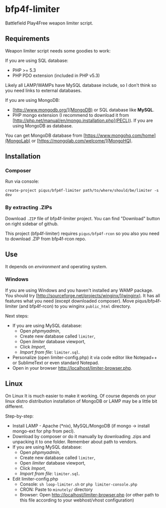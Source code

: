 bfp4f-limiter
=============

Battlefield Play4Free weapon limiter script.

## Requirements ##

Weapon limiter script needs some goodies to work:

If you are using SQL database:

* PHP >= 5.3
* PHP PDO extension (included in PHP v5.3)

Likely all LAMP/WAMPs have MySQL database include, so I don't think so you need links to external databases.

If you are using MongoDB: 

* [http://www.mongodb.org/](MongoDB) or SQL database like **MySQL**.
* PHP mongo extension (I recommend to download it from [http://php.net/manual/en/mongo.installation.php](PECL)). If you are using MongoDB as database.

You can get MongoDB database from [https://www.mongohq.com/home](MongoLab) or [https://mongolab.com/welcome/](MongoHQ). 

## Installation ##

### Composer ###

Run via console:

```
create-project piqus/bfp4f-limiter path/to/where/should/be/limiter -s dev
```

### By extracting .ZIPs ###

Download `.ZIP` file of bfp4f-limiter project. You can find "Download" button on right sidebar of github.

This project (bfp4f-limiter) requires `piqus/bfp4f-rcon` so you also you need to download .ZIP from bfp4f-rcon repo.

## Use ##

It depends on *environment* and operating system.

### Windows ###

If you are using Windows and you haven't installed any WAMP package. You should try [http://sourceforge.net/projects/winginx/](winginx). It has all features what you need (except downloaded composer). Move piqus/bfp4f-limiter (and bfp4f-rcon) to you winginx `public_html` directory. 

Next steps:

* If you are using MySQL database:
	* Open *phpmyadmin*, 
	* Create new database called `limiter`, 
	* Open *limiter* database viewport,
	* Click *Import*,
	* *Import from file*: `limiter.sql`.
* Personalize (open limiter-config.php) it via code editor like Notepad++ or SublimeText or even standard Notepad. 
* Open in your browser [http://localhost/limiter-browser.php](http://localhost/limiter-browser.php).

## Linux ##

On Linux It is much easier to make it working. 
Of course depends on your linux distro distribution installation of MongoDB or LAMP may be a little bit different. 

Step-by-step:

* Install LAMP - Apache (*nix), MySQL/MongoDB (if mongo -> install mongo-ext for php from pecl).
* Download by composer or do it manually by downloading .zips and unpacking it to one folder. Remember about path to vendors.
* If you are using MySQL database:
	* Open *phpmyadmin*, 
	* Create new database called `limiter`, 
	* Open *limiter* database viewport,
	* Click *Import*,
	* *Import from file*: `limiter.sql`.
* Edit limiter-config.php
	* Console: `sh loop-limiter.sh` or `php limiter-console.php`
	* CRON: Paste to `minutely/` directory
	* Browser: Open [http://localhost/limiter-browser.php](http://localhost/limiter-browser.php) 
	(or other path to this file according to your webhost/vhost configuration)

